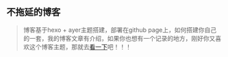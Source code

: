 ## 不拖延的博客
> 博客基于hexo + ayer主题搭建，部署在github page上，如何搭建你自己的一套，我的博客文章有介绍，如果你也想有一个记录的地方，刚好你又喜欢这个博客主题，那就去[看一下](https://chasefunny.github.io/2022/09/07/hello-world/)吧！！！